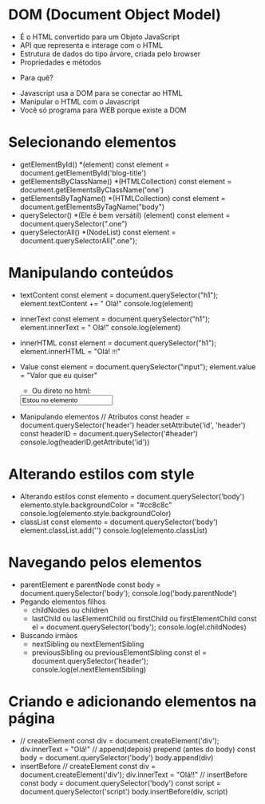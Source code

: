 # DOM (Document Object Model)
- É o HTML convertido para um Objeto JavaScript
- API que representa e interage com o HTML
- Estrutura de dados do tipo árvore, criada pelo browser
- Propriedades e métodos
 * Para quê?
 - Javascript usa a DOM para se conectar ao HTML
 - Manipular o HTML com o Javascript
 - Você só programa para WEB porque existe a DOM

# Selecionando elementos
- getElementById() *(element)
    const element = document.getElementById('blog-title')   
- getElementsByClassName() *(HTMLCollection)
    const element = document.getElementsByClassName('one') 
- getElementsByTagName() *(HTMLCollection)
    const element = document.getElementsByTagName("body")
- querySelector() *(Ele é bem versátil) (element)
    const element = document.querySelector(".one")
- querySelectorAll() *(NodeList) 
    const element = document.querySelectorAll(".one");

# Manipulando conteúdos
- textContent
    const element = document.querySelector("h1");
    element.textContent += " Olá!"
    console.log(element)
- innerText
    const element = document.querySelector("h1");
    element.innerText = " Olá!"
    console.log(element)
- innerHTML
    const element = document.querySelector("h1");
    element.innerHTML = "Olá! <small>!!!</small>"
- Value
    const element = document.querySelector("input");
    element.value = "Valor que eu quiser"
    * Ou direto no html: 
    <input type="text" value="Estou no elemento">

- Manipulando elementos // Atributos
    const header = document.querySelector('header')
    header.setAttribute('id', 'header')
    const headerID = document.querySelector('#header')
    console.log(headerID.getAttribute('id'))

# Alterando estilos com style
- Alterando estilos
    const elemento = document.querySelector('body')
    elemento.style.backgroundColor = "#cc8c8c"
    console.log(elemento.style.backgroundColor)
- classList
    const elemento = document.querySelector('body')
    element.classList.add('')
    console.log(elemento.classList)

# Navegando pelos elementos
- parentElement e parentNode
    const body = document.querySelector('body');
    console.log('body.parentNode')
- Pegando elementos filhos 
    * childNodes ou children 
    * lastChild ou lasElementChild ou  firstChild ou firstElementChild
    const el = document.querySelector('body');
    console.log(el.childNodes)    
- Buscando irmãos
    * nextSibling ou nextElementSibling
    * previousSibling ou previousElementSibling
    const el = document.querySelector('header');
    console.log(el.nextElementSibling)

# Criando e adicionando elementos na página
- // createElement
    const div = document.createElement('div');
    div.innerText = "Olá!"
    // append(depois) prepend (antes do body)
    const body = document.querySelector('body')
    body.append(div)
- insertBefore
    // createElement
    const div = document.createElement('div');
    div.innerText = "Olá!!"
    // insertBefore
    const body = document.querySelector('body')
    const script = document.querySelector('script')
    body.insertBefore(div, script)

#     

